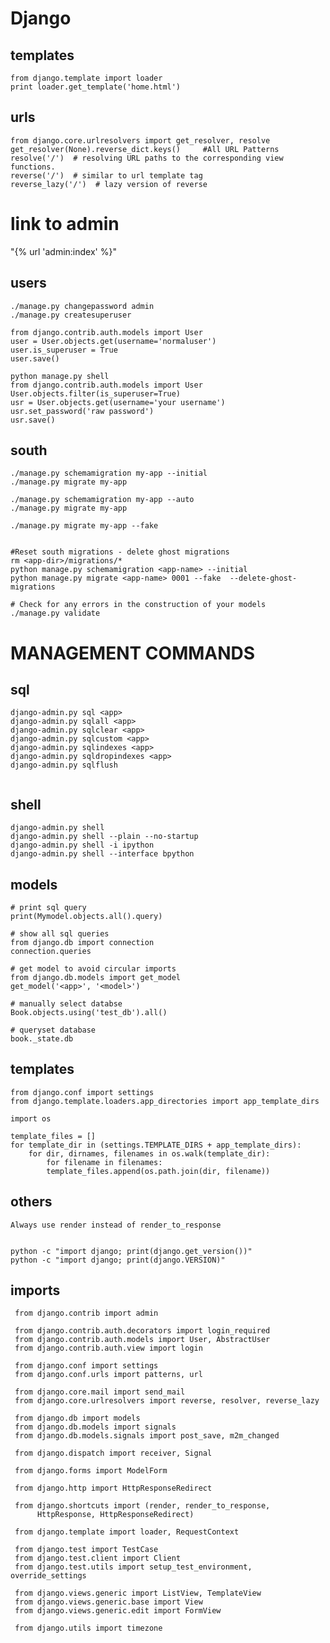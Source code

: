 Django
======


templates
---------


    from django.template import loader
    print loader.get_template('home.html')


urls
----

    from django.core.urlresolvers import get_resolver, resolve
    get_resolver(None).reverse_dict.keys()     #All URL Patterns
    resolve('/')  # resolving URL paths to the corresponding view functions.
    reverse('/')  # similar to url template tag
    reverse_lazy('/')  # lazy version of reverse

# link to admin
"{% url 'admin:index' %}"

users
-----

    ./manage.py changepassword admin
    ./manage.py createsuperuser

    from django.contrib.auth.models import User
    user = User.objects.get(username='normaluser')
    user.is_superuser = True
    user.save()

    python manage.py shell
    from django.contrib.auth.models import User
    User.objects.filter(is_superuser=True)
    usr = User.objects.get(username='your username')
    usr.set_password('raw password')
    usr.save()


south
-----

    ./manage.py schemamigration my-app --initial
    ./manage.py migrate my-app

    ./manage.py schemamigration my-app --auto
    ./manage.py migrate my-app

    ./manage.py migrate my-app --fake


    #Reset south migrations - delete ghost migrations
    rm <app-dir>/migrations/*
    python manage.py schemamigration <app-name> --initial
    python manage.py migrate <app-name> 0001 --fake  --delete-ghost-migrations

    # Check for any errors in the construction of your models
    ./manage.py validate


MANAGEMENT COMMANDS
===================

sql
---

```
django-admin.py sql <app>
django-admin.py sqlall <app>
django-admin.py sqlclear <app>
django-admin.py sqlcustom <app>
django-admin.py sqlindexes <app>
django-admin.py sqldropindexes <app>
django-admin.py sqlflush
```

```

```

shell
-----

```
django-admin.py shell
django-admin.py shell --plain --no-startup
django-admin.py shell -i ipython
django-admin.py shell --interface bpython
```


models
------

```
# print sql query
print(Mymodel.objects.all().query)

# show all sql queries
from django.db import connection
connection.queries

# get model to avoid circular imports
from django.db.models import get_model
get_model('<app>', '<model>')

# manually select databse
Book.objects.using('test_db').all()

# queryset database
book._state.db
```


templates
---------

```
from django.conf import settings
from django.template.loaders.app_directories import app_template_dirs

import os

template_files = []
for template_dir in (settings.TEMPLATE_DIRS + app_template_dirs):
    for dir, dirnames, filenames in os.walk(template_dir):
        for filename in filenames:
        template_files.append(os.path.join(dir, filename))
```


others
------

    Always use render instead of render_to_response


    python -c "import django; print(django.get_version())"
    python -c "import django; print(django.VERSION)"




imports
-------

     from django.contrib import admin

     from django.contrib.auth.decorators import login_required
     from django.contrib.auth.models import User, AbstractUser
     from django.contrib.auth.view import login

     from django.conf import settings
     from django.conf.urls import patterns, url

     from django.core.mail import send_mail
     from django.core.urlresolvers import reverse, resolver, reverse_lazy

     from django.db import models
     from django.db.models import signals
     from django.db.models.signals import post_save, m2m_changed

     from django.dispatch import receiver, Signal

     from django.forms import ModelForm

     from django.http import HttpResponseRedirect

     from django.shortcuts import (render, render_to_response,
          HttpResponse, HttpResponseRedirect)

     from django.template import loader, RequestContext

     from django.test import TestCase
     from django.test.client import Client
     from django.test.utils import setup_test_environment, override_settings

     from django.views.generic import ListView, TemplateView
     from django.views.generic.base import View
     from django.views.generic.edit import FormView

     from django.utils import timezone
